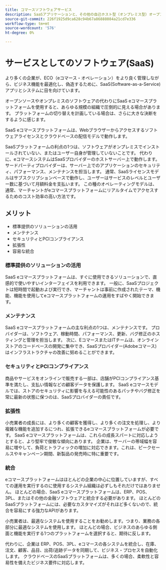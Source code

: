 ```yaml
---
title: コマースソフトウェアサービス
description: SaaSアプリケーションと、その他の自己ホスト型（オンプレミス型）オープンソースeコマースオプションとの主な違いについて説明します。
source-git-commit: 226f1925d9ca628c94b67a86888084a21cd7e336
workflow-type: tm+mt
source-wordcount: '576'
ht-degree: 0%

---
```



# サービスとしてのソフトウェア(SaaS)

より多くの企業が、ECO（eコマース・オペレーション）をより良く管理しながら、ビジネス機能を最適化し、偽造するために、SaaS(Software-as-a-Service)アプリとシステムに目を向けています。

オープンソースやオンプレミスのソフトウェアの代わりにSaaS eコマースプラットフォームを使用すると、あらゆる規模の組織で圧倒的に見える場合があります。 プラットフォームの切り替えを計画している場合は、さらに大きな決断をするように感じます。

SaaS eコマースプラットフォームは、Webブラウザーからアクセスするソフトウェアライセンスとクラウドベースの配信モデルで動作します。

SaaSプラットフォームの利点の1つは、ソフトウェアがオンプレミスでインストールされていない、またはユーザー自身が管理していないことです。 代わりに、eコマースシステムはSaaSプロバイダーのホストサーバー上で動作します。 サードパーティプロバイダーは、サーバー上でのアプリケーションのセキュリティ、パフォーマンス、メンテナンスを担当します。 通常、SaaSライセンスモデルはサブスクリプションベースで動作し、ユーザーはサービスのレベルとユーザー数に基づいて月額料金を支払います。 この種のオペレーティングモデルは、通常、マーチャントがeコマースプラットフォームにリアルタイムでアクセスするためのコスト効率の高い方法です。

## メリット

- 標準提供のソリューションの活用
- メンテナンス
- セキュリティとPCIコンプライアンス
- 拡張性
- 容易な統合

### 標準提供のソリューションの活用

SaaS eコマースプラットフォームは、すぐに使用できるソリューションで、直感的で使いやすいインターフェイスを利用できます。 一般に、SaaSプロジェクトは短時間で起動および実行でき、マーチャントは事前に作成されたテーマ、機能、機能を使用してeコマースプラットフォームの運用をすばやく開始できます。

### メンテナンス

SaaS eコマースプラットフォームの主な利点の1つは、メンテナンスです。 プロバイダーは、ソフトウェア、稼動時間、パフォーマンス、更新、バグ修正のホスティングと管理を担当します。 次に、EコマースまたはITチームは、オンラインストアのコードベースの開発に集中でき、SaaSプロバイダー(Adobeコマース)はインフラストラクチャの改善に努めることができます。

### セキュリティとPCIコンプライアンス

商品やサービスをオンラインで販売する一部は、店舗がPCIコンプライアンス基準を満たし、支払い情報などの顧客データを保護します。 SaaS eコマースモデルでは、ストアのセキュリティに影響を与える可能性のあるパッチやバグ修正を常に最新の状態に保つのは、SaaSプロバイダーの責任です。

### 拡張性

小売業者の成長には、より多くの顧客を獲得し、より多くの注文を処理し、より複雑な機能を追加するにつれ、拡張できるeコマースプラットフォームが必要です。 SaaS eコマースプラットフォームは、これらの成長スパートに対応しようとすると、より堅牢で俊敏な傾向にあります。 企業は、サーバーの帯域幅を容易に増やして、負荷とトラフィックの増加に対応できます。これは、ピークセールスやキャンペーン期間、新製品の発売時に特に重要です。

### 統合

eコマースプラットフォームはほとんどの企業の中心に位置していますが、すべての運用を実行するのに使用するシステム組織は必ずしもそれだけではありません。 ほとんどの場合、SaaS eコマースプラットフォームは、ERP、POS、3PL、またはその他の金融ソフトウェアと統合する必要があります。 ほとんどのSaaSプラットフォームには、必要なカスタマイズがそれほど多くないので、統合を容易にする強力なAPIがあります。

小売業者は、最適なシステムを使用することをお勧めします。つまり、業務の各部分に最適なシステムを使用します。 ほとんどの場合、ビジネスのあらゆる側面と機能を実行する1つのプラットフォームを選択すると、期待に反します。

代わりに、企業は
ERP、POS、3PL、eコマースの各システムを統合し、在庫、注文、顧客、品目、出荷/追跡データを同期して、ビジネス・プロセスを自動化します。 クラウドベースのSaaSプラットフォームは、多くの場合、柔軟性と容易性を備えたビジネス要件に対応します。
